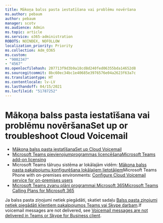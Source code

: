 ```yaml
---
title: Mākoņa balss pasta iestatīšana vai problēmu novēršana
ms.author: pebaum
author: pebaum
manager: scotv
ms.audience: Admin
ms.topic: article
ms.service: o365-administration
ROBOTS: NOINDEX, NOFOLLOW
localization_priority: Priority
ms.collection: Adm_O365
ms.custom:
- "9002347"
- "4567"
ms.openlocfilehash: 207713f9d3b9a18cd8d240fed06355bda14652d8
ms.sourcegitcommit: 8bc60ec34bc1e40685e3976576e04a2623f63a7c
ms.translationtype: HT
ms.contentlocale: lv-LV
ms.lasthandoff: 04/15/2021
ms.locfileid: "51787252"
---
```

# <a name="set-up-or-troubleshoot-cloud-voicemail"></a><span data-ttu-id="4569f-102">Mākoņa balss pasta iestatīšana vai problēmu novēršana</span><span class="sxs-lookup"><span data-stu-id="4569f-102">Set up or troubleshoot Cloud Voicemail</span></span>

- [<span data-ttu-id="4569f-103">Mākoņa balss pasta iestatīšana</span><span class="sxs-lookup"><span data-stu-id="4569f-103">Set up Cloud Voicemail</span></span>](https://docs.microsoft.com/microsoftteams/set-up-phone-system-voicemail) 
- [<span data-ttu-id="4569f-104">Microsoft Teams pievienojumprogrammas licencēšana</span><span class="sxs-lookup"><span data-stu-id="4569f-104">Microsoft Teams add-on licensing</span></span>](https://docs.microsoft.com/microsoftteams/teams-add-on-licensing/microsoft-teams-add-on-licensing) 
- <span data-ttu-id="4569f-105">Microsoft Teams tālruņu sistēma ar lokālajām vidēm: [Mākoņa balss pasta pakalpojumu konfigurēšana lokālajiem lietotājiem](https://docs.microsoft.com/skypeforbusiness/hybrid/configure-cloud-voicemail)</span><span class="sxs-lookup"><span data-stu-id="4569f-105">Microsoft Teams Phone with on-premises environments: [Configure Cloud Voicemail service for on-premises users](https://docs.microsoft.com/skypeforbusiness/hybrid/configure-cloud-voicemail)</span></span> 
- [<span data-ttu-id="4569f-106">Microsoft Teams zvanu plāni programmai Microsoft 365</span><span class="sxs-lookup"><span data-stu-id="4569f-106">Microsoft Teams Calling Plans for Microsoft 365</span></span>](https://docs.microsoft.com//microsoftteams/calling-plans-for-office-365) 

<span data-ttu-id="4569f-107">Ja balss pasta ziņojumi netiek piegādāti, skatiet sadaļu [Balss pasta ziņojumi netiek piegādāti klientiem pakalpojumos Teams vai Skype darbam](https://docs.microsoft.com/SkypeForBusiness/troubleshoot/hybrid-phone-system/voicemails-not-delivered).</span><span class="sxs-lookup"><span data-stu-id="4569f-107">If voicemail messages are not delivered, see [Voicemail messages are not delivered in Teams or Skype for Business client](https://docs.microsoft.com/SkypeForBusiness/troubleshoot/hybrid-phone-system/voicemails-not-delivered).</span></span>